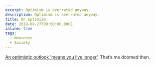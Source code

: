 ```yaml
---
excerpt: Optimism is overrated anyway.
description: Optimism is overrated anyway.
title: On optimism
date: 2019-08-27T09:00:00.000Z
inline: true
tags:
  - Nonsense
  - Society
---
```

[An optimistic outlook 'means you live longer’](https://www.bbc.co.uk/news/health-49447685 "Read the BBC article."). That’s me doomed then.

